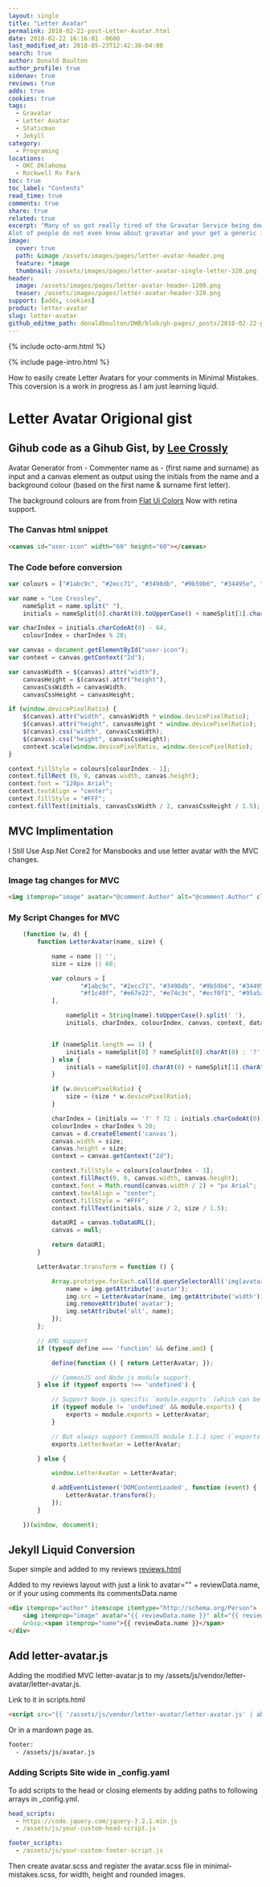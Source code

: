 ```yaml
---
layout: single
title: "Letter Avatar"
permalink: 2018-02-22-post-Letter-Avatar.html
date: 2018-02-22 16:16:01 -0600
last_modified_at: 2018-05-23T12:42:38-04:00
search: true
author: Donald Boulton
author_profile: true
sidenav: true
reviews: true
adds: true
cookies: true
tags:
  - Gravatar
  - Letter Avatar
  - Staticman
  - Jekyll
category:
  - Programing
locations:
  - OKC Oklahoma
  - Rockwell Rv Park
toc: true
toc_label: "Contents"
read_time: true
comments: true
share: true
related: true
excerpt: "Many of us got really tired of the Gravatar Service being down or slow and having multiple server calls to download the Gravatar. 
Alot of people do not even know about gravatar and your get a generic image for the User Avatar."
image:
  cover: true
  path: &image /assets/images/pages/letter-avatar-header.png
  feature: *image
  thumbnail: /assets/images/pages/letter-avatar-single-letter-320.png
header:
  image: /assets/images/pages/letter-avatar-header-1200.png
  teaser: /assets/images/pages/letter-avatar-header-320.png        
support: [adds, cookies]
product: letter-avatar 
slug: letter-avatar
github_editme_path: donaldboulton/DWB/blob/gh-pages/_posts/2018-02-22-post-Letter-Avatar.md
---
```


{% include octo-arm.html %}

{% include page-intro.html %}

How to easily create Letter Avatars for your comments in Minimal Mistakes. This coversion is a work in progress as I am just learning liquid.

# Letter Avatar Origional gist

## Gihub code as a Gihub Gist, by [Lee Crossly](https://gist.github.com/leecrossley/6027780)

Avatar Generator from - Commenter name as - (first name and surname) as input and a canvas element as output using the initials from the name and a background colour (based on the first name & surname first letter).

The background colours are from from [Flat Ui Colors](http://flatuicolors.com/) Now with retina support.

### The Canvas html snippet

```html
<canvas id="user-icon" width="60" height="60"></canvas>
```

### The Code before conversion

```javascript
var colours = ["#1abc9c", "#2ecc71", "#3498db", "#9b59b6", "#34495e", "#16a085", "#27ae60", "#2980b9", "#8e44ad", "#2c3e50", "#f1c40f", "#e67e22", "#e74c3c", "#ecf0f1", "#95a5a6", "#f39c12", "#d35400", "#c0392b", "#bdc3c7", "#7f8c8d"];

var name = "Lee Crossley",
    nameSplit = name.split(" "),
    initials = nameSplit[0].charAt(0).toUpperCase() + nameSplit[1].charAt(0).toUpperCase();

var charIndex = initials.charCodeAt(0) - 64,
    colourIndex = charIndex % 20;

var canvas = document.getElementById("user-icon");
var context = canvas.getContext("2d");

var canvasWidth = $(canvas).attr("width"),
    canvasHeight = $(canvas).attr("height"),
    canvasCssWidth = canvasWidth,
    canvasCssHeight = canvasHeight;

if (window.devicePixelRatio) {
    $(canvas).attr("width", canvasWidth * window.devicePixelRatio);
    $(canvas).attr("height", canvasHeight * window.devicePixelRatio);
    $(canvas).css("width", canvasCssWidth);
    $(canvas).css("height", canvasCssHeight);
    context.scale(window.devicePixelRatio, window.devicePixelRatio);
}

context.fillStyle = colours[colourIndex - 1];
context.fillRect (0, 0, canvas.width, canvas.height);
context.font = "128px Arial";
context.textAlign = "center";
context.fillStyle = "#FFF";
context.fillText(initials, canvasCssWidth / 2, canvasCssHeight / 1.5);
```

## MVC Implimentation

I Still Use Asp.Net Core2 for Mansbooks and use letter avatar with the MVC changes.

### Image tag changes for MVC

```html
<img itemprop="image" avatar="@comment.Author" alt="@comment.Author" class="comments-media-object" />
```

### My Script Changes for MVC

```javascript
    (function (w, d) {
        function LetterAvatar(name, size) {

            name = name || '';
            size = size || 60;

            var colours = [
                    "#1abc9c", "#2ecc71", "#3498db", "#9b59b6", "#34495e", "#16a085", "#27ae60", "#2980b9", "#8e44ad", "#2c3e50",
                    "#f1c40f", "#e67e22", "#e74c3c", "#ecf0f1", "#95a5a6", "#f39c12", "#d35400", "#c0392b", "#bdc3c7", "#7f8c8d"
            ],

                nameSplit = String(name).toUpperCase().split(' '),
                initials, charIndex, colourIndex, canvas, context, dataURI;


            if (nameSplit.length == 1) {
                initials = nameSplit[0] ? nameSplit[0].charAt(0) : '?';
            } else {
                initials = nameSplit[0].charAt(0) + nameSplit[1].charAt(0);
            }

            if (w.devicePixelRatio) {
                size = (size * w.devicePixelRatio);
            }

            charIndex = (initials == '?' ? 72 : initials.charCodeAt(0)) - 64;
            colourIndex = charIndex % 20;
            canvas = d.createElement('canvas');
            canvas.width = size;
            canvas.height = size;
            context = canvas.getContext("2d");

            context.fillStyle = colours[colourIndex - 1];
            context.fillRect(0, 0, canvas.width, canvas.height);
            context.font = Math.round(canvas.width / 2) + "px Arial";
            context.textAlign = "center";
            context.fillStyle = "#FFF";
            context.fillText(initials, size / 2, size / 1.5);

            dataURI = canvas.toDataURL();
            canvas = null;

            return dataURI;
        }

        LetterAvatar.transform = function () {

            Array.prototype.forEach.call(d.querySelectorAll('img[avatar]'), function (img, name) {
                name = img.getAttribute('avatar');
                img.src = LetterAvatar(name, img.getAttribute('width'));
                img.removeAttribute('avatar');
                img.setAttribute('alt', name);
            });
        };

        // AMD support
        if (typeof define === 'function' && define.amd) {

            define(function () { return LetterAvatar; });

            // CommonJS and Node.js module support.
        } else if (typeof exports !== 'undefined') {

            // Support Node.js specific `module.exports` (which can be a function)
            if (typeof module != 'undefined' && module.exports) {
                exports = module.exports = LetterAvatar;
            }

            // But always support CommonJS module 1.1.1 spec (`exports` cannot be a function)
            exports.LetterAvatar = LetterAvatar;

        } else {

            window.LetterAvatar = LetterAvatar;

            d.addEventListener('DOMContentLoaded', function (event) {
                LetterAvatar.transform();
            });
        }

    })(window, document);
```

## Jekyll Liquid Conversion

Super simple and added to my reviews [reviews.html](https://github.com/donaldboulton/DWB/blob/gh-pages/_includes/reviews.html)

Added to my reviews layout with just a link to avatar="" + reviewData.name, or if your using comments its commentsData.name

```html
<div itemprop="author" itemscope itemtype="http://schema.org/Person">
    <img itemprop="image" avatar="{{ reviewData.name }}" alt="{{ reviewData.name }}" class="review-avatar-image text-left" />
    &nbsp;<span itemprop="name">{{ reviewData.name }}</span>
</div>
```

## Add letter-avatar.js

Adding the modified MVC letter-avatar.js to my /assets/js/vendor/letter-avatar/letter-avatar.js.

Link to it in scripts.html

```html
<script src="{{ '/assets/js/vendor/letter-avatar/letter-avatar.js' | absolute_url }}"></script>
```

Or in a mardown page as.

```html
footer:
  - /assets/js/avatar.js
```

### Adding Scripts Site wide in _config.yaml

To add scripts to the head or closing </body> elements by adding paths to following arrays in _config.yml.

```yaml
head_scripts:
  - https://code.jquery.com/jquery-3.2.1.min.js
  - /assets/js/your-custom-head-script.js

footer_scripts:
  - /assets/js/your-custom-footer-script.js
```

Then create avatar.scss and register the avatar.scss file in minimal-mistakes.scss, for width, height and rounded images.